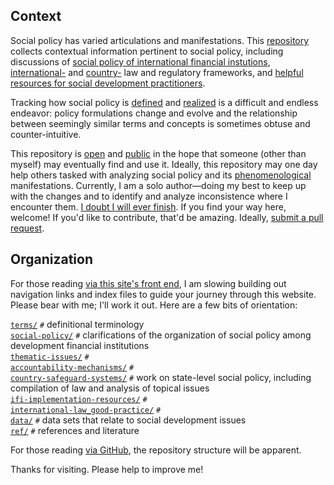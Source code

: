 ## Context


Social policy has varied articulations and manifestations. This [repository](https://github.com/aaronkyle/social-development/) collects contextual information pertinent to social policy, including discussions of [social policy of international financial instutions](./social-policy/), [international-](./international-law_good-practice/) and [country-](./country-safeguard-systems) law and regulatory frameworks, and [helpful resources for social development practitioners](./ifi-implementation-resources/).


Tracking how social policy is [defined](./terms/terminology.html) and [realized](thematic-issues) is a difficult and endless endeavor: policy formulations change and evolve and the relationship between seemingly similar terms and concepts is sometimes obtuse and counter-intuitive. 

This repository is [open](./license.md) and [public](https://github.com/aaronkyle/social-development) in the hope that someone (other than myself) may eventually find and use it. Ideally, this repository may one day help others tasked with analyzing social policy and its [phenomenological](https://en.wikipedia.org/wiki/Phenomenology_(philosophy)) manifestations.  Currently, I am a solo author&mdash;doing my best to keep up with the changes and to identify and analyze inconsistence where I encounter them. [I doubt I will ever finish](./disclaimer.md). If you find your way here, welcome!  If you'd like to contribute, that'd be amazing. Ideally, [submit a pull request](https://help.github.com/articles/about-pull-requests/).


## Organization

For those reading [via this site's front end](http://applied-anthro.com/), I am slowing building out navigation links and index files to guide your journey through this website. Please bear with me; I'll work it out.  Here are a few bits of orientation:


[`terms/`](terms) `#` definitional terminology<br/>
[`social-policy/`](social-policy) `#` clarifications of the organization of social policy among development financial institutions<br/>
[`thematic-issues/`](thematic-issues) `#`<br/>
[`accountability-mechanisms/`](accountability-mechanisms) `#`<br/>
[`country-safeguard-systems/`](country-safeguard-systems) `#` work on state-level social policy, including compilation of law and analysis of topical issues<br/>
[`ifi-implementation-resources/`](ifi-implementation-resources) `#`<br/>
[`international-law_good-practice/`](international-law_good-practice) `#`<br/>
[`data/`](data) `#` data sets that relate to social development issues<br/>
[`ref/`](ref) `#` references and literature<br/>

For those reading [via GitHub](https://github.com/aaronkyle/social-development), the repository structure will be apparent. 

Thanks for visiting. Please help to improve me!
